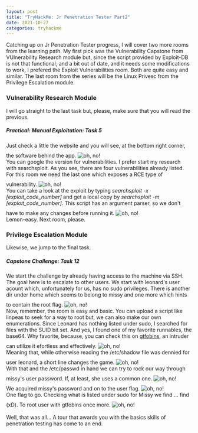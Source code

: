 ```yaml
---
layout: post
title: "TryHackMe: Jr Penetration Tester Part2"
date: 2021-10-27
categories: tryhackme
---
```


Catching up on Jr Penetration Tester progress, I will cover two more rooms from the learning path. My first pick was the Vulnerability Capstone from VUlnerability Research module but, since the script provided by Exploit-DB is not that functional, and a bit out of date, and it needs some modifications to work, I prefered the Exploit Vulnerabilities room. Both are quite easy and similar. The last room from the series will be the Linux Privesc from the Privilege Escalation module.

<article>
	<h3><b>Vulnerability Research Module</b></h3>
	I will go straight to the last task but, please, make sure that you will read the previous.
	<h5>Practical: Manual Exploitation: Task 5</h5>
	Just check a little the website and you will see, at the bottom right corner, the software behind the app.
	<img src="/securityegg/assets/images/tryhackme/jr_pentest/vuls1.png" alt="oh, no!" style="margin-top: 2%; max-width: 100%"><br>
	You can google the version for vulnerabilities. I prefer start my research with searchsploit. As you see, there are four vulnerabilities already listed. For this room we need the last one which exposes a RCE type of vulnerability. 
	<img src="/securityegg/assets/images/tryhackme/jr_pentest/vuls2.png" alt="oh, no!" style="margin-top: 2%; max-width: 100%"><br>
	You can take a look at the exploit by typing <i>searchsploit -x [exploit_code_number]</i> and get a local copy by <i>searchsploit -m [exploit_code_number]</i>. This script has an argument parser, so we don't have to make any changes before running it.
	<img src="/securityegg/assets/images/tryhackme/jr_pentest/vuls3.png" alt="oh, no!" style="margin-top: 2%; max-width: 100%"><br>
	Lemon-easy. Next room, please.
	<h3><b>Privilege Escalation Module</b></h3>
	Likewise, we jump to the final task.
	<h5>Capstone Challenge: Task 12</h5>
	We start the challenge by already having access to the machine via SSH. The goal here is to escalate to other users. We start with leonard's user acount which, unfortunately for us, has no sudo privileges. There is another dir under home which seems to belong to missy and one more which hints to contain the root flag.
	<img src="/securityegg/assets/images/tryhackme/jr_pentest/privs1.png" alt="oh, no!" style="margin-top: 2%; max-width: 100%"><br>
	Now, remember, the room is easy and basic. You can upload a script like linpeas to seek for a way to root but, we can also make our own enumerations. Since Leonard has nothing listed under sudo, I searched for files with the SUID bit set. And yes, I found one of my favorite runnables, the base64. Why favorite, because, you can check this on <a href="https://gtfobins.github.io/gtfobins/base64/#suid">gtfobins</a>, an intruder can utilize it efortless and effectively.
	<img src="/securityegg/assets/images/tryhackme/jr_pentest/privs2.png" alt="oh, no!" style="margin-top: 2%; max-width: 100%"><br>
	Meaning that, while otherwise reading the /etc/shadow file was dennied for user leonard, a short line changes the game.
	<img src="/securityegg/assets/images/tryhackme/jr_pentest/privs3.png" alt="oh, no!" style="margin-top: 2%; max-width: 100%"><br>
	With that and the /etc/passwd in hand we can try to rock our way through missy's user password. If, at least, she uses a common one.
	<img src="/securityegg/assets/images/tryhackme/jr_pentest/privs4.png" alt="oh, no!" style="margin-top: 2%; max-width: 100%"><br>
	We acquired missy's password and on to the user flag.
	<img src="/securityegg/assets/images/tryhackme/jr_pentest/privs5.png" alt="oh, no!" style="margin-top: 2%; max-width: 100%"><br>
	One flag to go. Checking what is listed under sudo for Missy we find ... find (xD). To root user with gtfobins once more.
	<img src="/securityegg/assets/images/tryhackme/jr_pentest/privs6.png" alt="oh, no!" style="margin-top: 2%; max-width: 100%"><br><br>
	Well, that was all... A tour that awards you with the basics skills of penetration testing has come to an end.
</article>